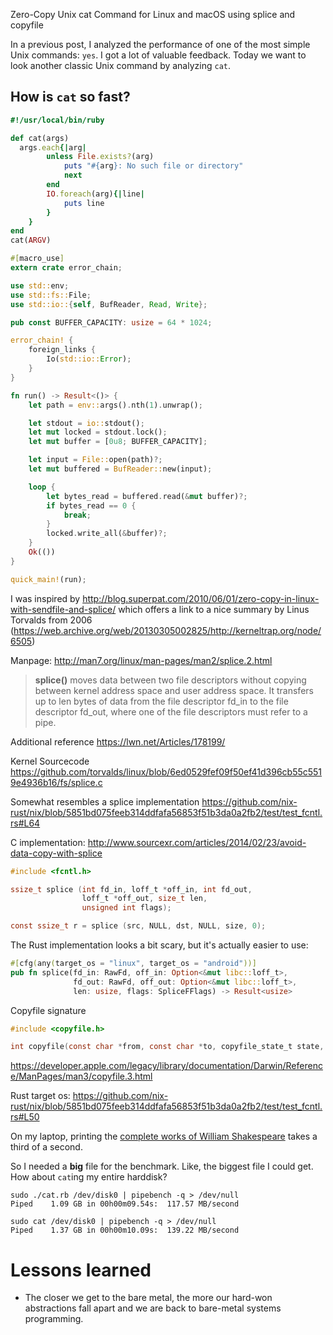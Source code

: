 Zero-Copy Unix cat Command for Linux and macOS using splice and copyfile

In a previous post, I analyzed the performance of one of the most simple Unix commands: `yes`.
I got a lot of valuable feedback.
Today we want to look another classic Unix command by analyzing `cat`.

## How is `cat` so fast?

```ruby
#!/usr/local/bin/ruby

def cat(args)
  args.each{|arg|
		unless File.exists?(arg)
			puts "#{arg}: No such file or directory"
			next
		end
		IO.foreach(arg){|line|
			puts line
		}
	}
end
cat(ARGV)
```


```rust
#[macro_use]
extern crate error_chain;

use std::env;
use std::fs::File;
use std::io::{self, BufReader, Read, Write};

pub const BUFFER_CAPACITY: usize = 64 * 1024;

error_chain! {
    foreign_links {
        Io(std::io::Error);
    }
}

fn run() -> Result<()> {
    let path = env::args().nth(1).unwrap();

    let stdout = io::stdout();
    let mut locked = stdout.lock();
    let mut buffer = [0u8; BUFFER_CAPACITY];

    let input = File::open(path)?;
    let mut buffered = BufReader::new(input);

    loop {
        let bytes_read = buffered.read(&mut buffer)?;
        if bytes_read == 0 {
            break;
        }
        locked.write_all(&buffer)?;
    }
    Ok(())
}

quick_main!(run);
```




I was inspired by http://blog.superpat.com/2010/06/01/zero-copy-in-linux-with-sendfile-and-splice/
which offers a link to a nice summary by Linus Torvalds from 2006 (https://web.archive.org/web/20130305002825/http://kerneltrap.org/node/6505)

Manpage: http://man7.org/linux/man-pages/man2/splice.2.html

> **splice()** moves data between two file descriptors without copying
> between kernel address space and user address space.  It transfers up
> to len bytes of data from the file descriptor fd_in to the file
> descriptor fd_out, where one of the file descriptors must refer to a
> pipe.

Additional reference
https://lwn.net/Articles/178199/

Kernel Sourcecode
https://github.com/torvalds/linux/blob/6ed0529fef09f50ef41d396cb55c5519e4936b16/fs/splice.c

Somewhat resembles a splice implementation
https://github.com/nix-rust/nix/blob/5851bd075feeb314ddfafa56853f51b3da0a2fb2/test/test_fcntl.rs#L64


C implementation:
http://www.sourcexr.com/articles/2014/02/23/avoid-data-copy-with-splice

```C
#include <fcntl.h>

ssize_t splice (int fd_in, loff_t *off_in, int fd_out,
                loff_t *off_out, size_t len,
                unsigned int flags);
```

```C
const ssize_t r = splice (src, NULL, dst, NULL, size, 0);
```


The Rust implementation looks a bit scary, but it's actually easier to use:

```rust
#[cfg(any(target_os = "linux", target_os = "android"))]
pub fn splice(fd_in: RawFd, off_in: Option<&mut libc::loff_t>,
              fd_out: RawFd, off_out: Option<&mut libc::loff_t>,
              len: usize, flags: SpliceFFlags) -> Result<usize>
```

Copyfile signature
```C
#include <copyfile.h>

int copyfile(const char *from, const char *to, copyfile_state_t state, copyfile_flags_t flags);
```


https://developer.apple.com/legacy/library/documentation/Darwin/Reference/ManPages/man3/copyfile.3.html


Rust target os: https://github.com/nix-rust/nix/blob/5851bd075feeb314ddfafa56853f51b3da0a2fb2/test/test_fcntl.rs#L50


On my laptop, printing the [complete works of William Shakespeare](http://www.gutenberg.org/ebooks/100) takes a third of a second.

So I needed a **big** file for the benchmark.
Like, the biggest file I could get.
How about `cat`ing my entire harddisk?

```
sudo ./cat.rb /dev/disk0 | pipebench -q > /dev/null
Piped    1.09 GB in 00h00m09.54s:  117.57 MB/second
```

```
sudo cat /dev/disk0 | pipebench -q > /dev/null
Piped    1.37 GB in 00h00m10.09s:  139.22 MB/second
```


# Lessons learned

* The closer we get to the bare metal, the more our hard-won abstractions fall apart and we are back to bare-metal systems programming.





